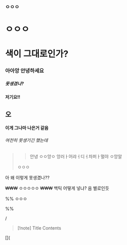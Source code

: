 

### ㅇㅇㅇ
# ㅇㅇㅇ
# 색이 그대로인가?
### 아아앙 안녕하세요
##### 못생겼나?
#### 저기요!!

## 오 

#### 이게 그나마 나은거 같음

###### 여전히 못생기긴 했는데



>>안녕
ㅇㅇ앙ㅇ
앙러ㅏ어랴ㅓ디ㅓ차퍼ㅏ멀야
>> ㅇ앙알
>
>ㅇㅇㅇ

아 왜 이렇게 못생겼나?? 

₩₩₩
ㅇㅇㅇㅇㅇ
₩₩₩
백틱 어떻게 넣냐?
음 별로인듯

%%
ㅇㅇㅇ

%%

/


> [!note] Title
> Contents

[](
